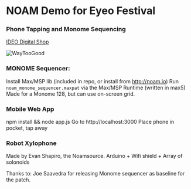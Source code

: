 # NOAM Demo for Eyeo Festival
### Phone Tapping and Monome Sequencing

[IDEO Digital Shop](http://ideo.com/expertise/digital-shop)

![WayTooGood](https://raw.githubusercontent.com/readywater/monoam/master/diagram.jpg)

### MONOME Sequencer:
Install Max/MSP lib (included in repo, or install from http://noam.io)
Run `noam_monome_sequencer.maxpat` via the Max/MSP Runtime (written in max5)
Made for a Monome 128, but can use on-screen grid.

### Mobile Web App
npm install && node app.js
Go to http://localhost:3000
Place phone in pocket, tap away

### Robot Xylophone
Made by Evan Shapiro, the Noamsource.
Arduino + Wifi shield + Array of solonoids

Thanks to:
Joe Saavedra for releasing Monome sequencer as baseline for the patch.
